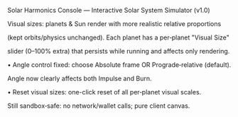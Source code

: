 Solar Harmonics Console — Interactive Solar System Simulator (v1.0)

Visual sizes: planets & Sun render with more realistic relative proportions

(kept orbits/physics unchanged). Each planet has a per‑planet "Visual Size"

slider (0–100% extra) that persists while running and affects only rendering.

• Angle control fixed: choose Absolute frame OR Prograde‑relative (default).
 
 Angle now clearly affects both Impulse and Burn.

 • Reset visual sizes: one-click reset of all per‑planet visual scales.

 Still sandbox‑safe: no network/wallet calls; pure client canvas.
